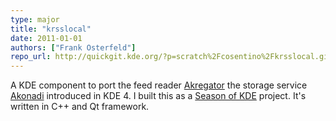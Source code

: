 ```yaml
---
type: major
title: "krsslocal"
date: 2011-01-01
authors: ["Frank Osterfeld"]
repo_url: http://quickgit.kde.org/?p=scratch%2Fcosentino%2Fkrsslocal.git
---
```


A KDE component to port the feed reader [Akregator](https://userbase.kde.org/Akregator)
the storage service [Akonadi](https://en.wikipedia.org/wiki/Akonadi) introduced in KDE 4.
I built this as a [Season of KDE](https://community.kde.org/SoK) project.
It's written in C++ and Qt framework.
